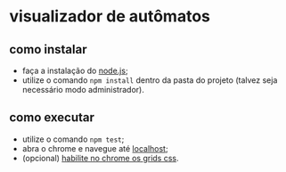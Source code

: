 # visualizador de autômatos

## como instalar
* faça a instalação do [node.js](https://nodejs.org/en/);
* utilize o comando `npm install` dentro da pasta do projeto (talvez seja necessário modo administrador).

## como executar
* utilize o comando `npm test`;
* abra o chrome e navegue até [localhost](http://localhost:8080);
* (opcional) [habilite no chrome os grids css](https://developers.google.com/web/updates/2014/03/Get-on-the-CSS-Grid).
